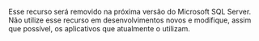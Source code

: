 Esse recurso será removido na próxima versão do Microsoft SQL Server. Não utilize esse recurso em desenvolvimentos novos e modifique, assim que possível, os aplicativos que atualmente o utilizam.